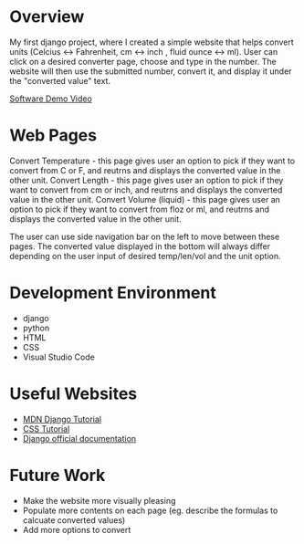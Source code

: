
# Overview

My first django project, where I created a simple website that helps convert units (Celcius <-> Fahrenheit, cm <-> inch , fluid ounce <-> ml). User can click on a desired converter page, choose and type in the number. The website will then use the submitted number, convert it, and display it under the "converted value" text. 

[Software Demo Video](https://youtu.be/cgR-bXxoMAc)

# Web Pages

Convert Temperature - this page gives user an option to pick if they want to convert from C or F, and reutrns and displays the converted value in the other unit. 
Convert Length - this page gives user an option to pick if they want to convert from cm or inch, and reutrns and displays the converted value in the other unit. 
Convert Volume (liquid) - this page gives user an option to pick if they want to convert from floz or ml, and reutrns and displays the converted value in the other unit. 

The user can use side navigation bar on the left to move between these pages. The converted value displayed in the bottom will always differ depending on the user input of desired temp/len/vol and the unit option. 

# Development Environment

* django 
* python
* HTML
* CSS 
* Visual Studio Code 

# Useful Websites

* [MDN Django Tutorial](https://developer.mozilla.org/en-US/docs/Learn/Server-side/Django)
* [CSS Tutorial](https://www.w3schools.com/css/)
* [Django official documentation](https://docs.djangoproject.com/en/3.2/)

# Future Work

* Make the website more visually pleasing 
* Populate more contents on each page (eg. describe the formulas to calcuate converted values) 
* Add more options to convert 

